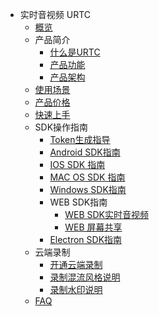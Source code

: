 * 实时音视频 URTC
    * [概览](video/urtc/overview)
    * 产品简介
        * [什么是URTC](video/urtc/introduction/concept)
        * [产品功能](video/urtc/introduction/functions)
        * [产品架构](video/urtc/introduction/structure)
    * [使用场景](video/urtc/scenario)
    * [产品价格](video/urtc/price)
    * [快速上手](video/urtc/quick)
    * SDK操作指南
        * [Token生成指导](video/urtc/sdk/token)
        * [Android SDK指南](video/urtc/sdk/android)
        * [IOS SDK 指南](video/urtc/sdk/ios)
        * [MAC OS SDK 指南](video/urtc/sdk/macos)
        * [Windows SDK指南](video/urtc/sdk/windows)
        * WEB SDK指南      
          * [WEB SDK实时音视频](video/urtc/sdk/web/websdk)    
          * [WEB 屏幕共享](video/urtc/sdk/web/webscreenshare)
        * [Electron SDK指南](video/urtc/sdk/electron)
    * 云端录制
        * [开通云端录制](video/urtc/cloudRecord/openRecord)  
        * [录制混流风格说明](video/urtc/cloudRecord/RecordLaylout)  
        * [录制水印说明](video/urtc/cloudRecord/RecordWatermark)  
    * [FAQ](video/urtc/faq)
    
    
   
   
    
        
